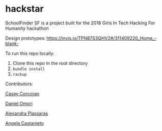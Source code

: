 # hackstar

SchoolFinder SF is a project built for the 2018 Girls In Tech Hacking For Humanity hackathon

Design prototypes: https://invis.io/TPN87S3QHV2#/311409220_Home_-blank-

To run this repo locally:

1. Clone this repo
In the root directory
2. `bundle install`
3. `rackup`

Contributors:

[Casey Corcoran](https://www.linkedin.com/in/casey-corcoran/)

[Daniel Omori](https://www.linkedin.com/in/daniel-omori/)

[Alexandra Plassaras](https://www.linkedin.com/in/alexandraplassaras/)

[Angela Castanieto](https://www.linkedin.com/in/angelacastanieto/)
